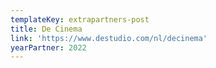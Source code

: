 ```yaml
---
templateKey: extrapartners-post
title: De Cinema
link: 'https://www.destudio.com/nl/decinema'
yearPartner: 2022
---
```


